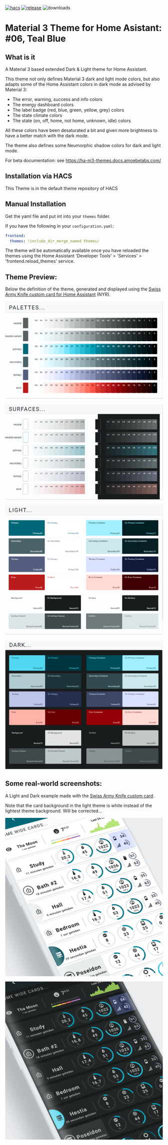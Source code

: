 
[![hacs][hacs-badge]][hacs-url]
[![release][release-badge]][release-url]
![downloads][downloads-badge]

# Material 3 Theme for Home Asistant: #06, Teal Blue

## What is it
A Material 3 based extended Dark & Light theme for Home Assistant.

This theme not only defines Material 3 dark and light mode colors, but also adapts some of the Home Assistant colors in dark mode as advised by Material 3:
- The error, warning, success and info colors
- The energy dashboard colors
- The label badge (red, blue, green, yellow, grey) colors
- The state climate colors
- The state (on, off, home, not home, unknown, idle) colors

All these colors have been desaturated a bit and given more brightness to have a better match with the dark mode.

The theme also defines some Neumorphic shadow colors for dark and light mode.

For beta documentation: see https://ha-m3-themes.docs.amoebelabs.com/

## Installation via HACS
This Theme is in the default theme repository of HACS

## Manual Installation
Get the yaml file and put int into your `themes` folder.

If you have the following in your `configuration.yaml`:
```yaml
frontend:
  themes: !include_dir_merge_named themes/
```

The theme will be automatically available once you have reloaded the themes using the Home Assistant 'Developer Tools' > 'Services' > 'frontend.reload_themes' service.

## Theme Preview:
Below the definition of the theme, generated and displayed using the [Swiss Army Knife custom card for Home Assistant][sak-docs-url] (NYR).

![m3-07-palettes](https://github.com/AmoebeLabs/ha-theme_m3-06-tealblue/blob/master/preview/m3-theme-06-palettes.png)

![m3-07-surfaces](https://github.com/AmoebeLabs/ha-theme_m3-06-tealblue/blob/master/preview/m3-theme-06-surfaces.png)

![m3-07-light](https://github.com/AmoebeLabs/ha-theme_m3-06-tealblue/blob/master/preview/m3-theme-06-light.png)

![m3-07-dark](https://github.com/AmoebeLabs/ha-theme_m3-06-tealblue/blob/master/preview/m3-theme-06-dark.png)

## Some real-world screenshots:
A Light and Dark example made with the [Swiss Army Knife custom card][sak-docs-url].

Note that the card background in the light theme is white instead of the lightest theme background. Will be corrected...

![m3-06-sake12-light](https://github.com/AmoebeLabs/ha-theme_m3-06-tealblue/blob/master/screenshots/m3-example-06-light.png)

![m3-06-sake12-dark](https://github.com/AmoebeLabs/ha-theme_m3-06-tealblue/blob/master/screenshots/m3-example-06-dark.png)

<!-- Badges -->

[hacs-url]: https://github.com/custom-components/hacs
[hacs-badge]: https://img.shields.io/badge/HACS-Default-41BDF5.svg?style=for-the-badge
[release-badge]: https://img.shields.io/github/v/release/AmoebeLabs/HA-Theme_M3-06-TealBlue?style=for-the-badge
[downloads-badge]: https://img.shields.io/github/downloads/AmoebeLabs/HA-Theme_M3-06-TealBlue/total?style=for-the-badge

<!-- References -->

[home-assistant]: https://www.home-assistant.io/
[home-assitant-theme-docs]: https://www.home-assistant.io/integrations/frontend/#defining-themes
[hacs]: https://hacs.xyz
[release-url]: https://github.com/AmoebeLabs/HA-Theme_M3-06-TealBlue/releases
[sak-docs-url]: https://swiss-army-knife.docs.amoebelabs.com
